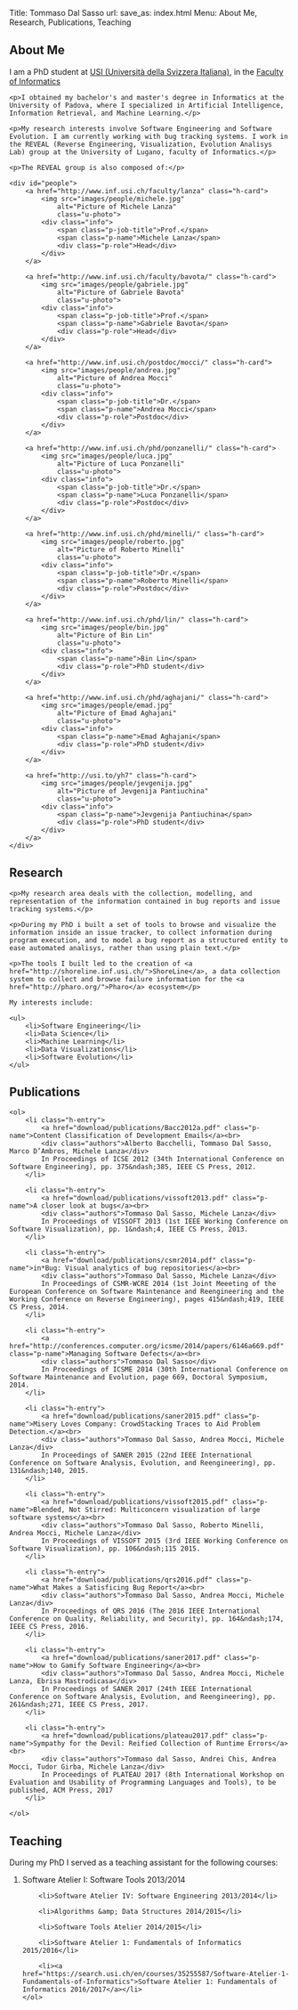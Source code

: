 Title: Tommaso Dal Sasso
url:
save_as: index.html
Menu: About Me, Research, Publications, Teaching



<section id="about_me">
    <h2>About Me</h2>
    <p>I am a PhD student at <a href="http://www.usi.ch">USI (Università della Svizzera Italiana)</a>, in the <a href="http://www.inf.usi.ch">Faculty of Informatics</a></p>

    <p>I obtained my bachelor's and master's degree in Informatics at the University of Padova, where I specialized in Artificial Intelligence, Information Retrieval, and Machine Learning.</p>

    <p>My research interests involve Software Engineering and Software Evolution. I am currently working with bug tracking systems. I work in the REVEAL (Reverse Engineering, Visualization, Evolution Analisys Lab) group at the University of Lugano, faculty of Informatics.</p>

    <p>The REVEAL group is also composed of:</p>

    <div id="people">
        <a href="http://www.inf.usi.ch/faculty/lanza" class="h-card">
            <img src="images/people/michele.jpg"
                alt="Picture of Michele Lanza"
                class="u-photo">
            <div class="info">
                <span class="p-job-title">Prof.</span>
                <span class="p-name">Michele Lanza</span>
                <div class="p-role">Head</div>
            </div>
        </a>

        <a href="http://www.inf.usi.ch/faculty/bavota/" class="h-card">
            <img src="images/people/gabriele.jpg"
                alt="Picture of Gabriele Bavota"
                class="u-photo">
            <div class="info">
                <span class="p-job-title">Prof.</span>
                <span class="p-name">Gabriele Bavota</span>
                <div class="p-role">Head</div>
            </div>
        </a>

        <a href="http://www.inf.usi.ch/postdoc/mocci/" class="h-card">
            <img src="images/people/andrea.jpg"
                alt="Picture of Andrea Mocci"
                class="u-photo">
            <div class="info">
                <span class="p-job-title">Dr.</span>
                <span class="p-name">Andrea Mocci</span>
                <div class="p-role">Postdoc</div>
            </div>
        </a>

        <a href="http://www.inf.usi.ch/phd/ponzanelli/" class="h-card">
            <img src="images/people/luca.jpg"
                alt="Picture of Luca Ponzanelli"
                class="u-photo">
            <div class="info">
                <span class="p-job-title">Dr.</span>
                <span class="p-name">Luca Ponzanelli</span>
                <div class="p-role">Postdoc</div>
            </div>
        </a>

        <a href="http://www.inf.usi.ch/phd/minelli/" class="h-card">
            <img src="images/people/roberto.jpg"
                alt="Picture of Roberto Minelli"
                class="u-photo">
            <div class="info">
                <span class="p-job-title">Dr.</span>
                <span class="p-name">Roberto Minelli</span>
                <div class="p-role">Postdoc</div>
            </div>
        </a>

        <a href="http://www.inf.usi.ch/phd/lin/" class="h-card">
            <img src="images/people/bin.jpg"
                alt="Picture of Bin Lin"
                class="u-photo">
            <div class="info">
                <span class="p-name">Bin Lin</span>
                <div class="p-role">PhD student</div>
            </div>
        </a>

        <a href="http://www.inf.usi.ch/phd/aghajani/" class="h-card">
            <img src="images/people/emad.jpg"
                alt="Picture of Emad Aghajani"
                class="u-photo">
            <div class="info">
                <span class="p-name">Emad Aghajani</span>
                <div class="p-role">PhD student</div>
            </div>
        </a>

        <a href="http://usi.to/yh7" class="h-card">
            <img src="images/people/jevgenija.jpg"
                alt="Picture of Jevgenija Pantiuchina"
                class="u-photo">
            <div class="info">
                <span class="p-name">Jevgenija Pantiuchina</span>
                <div class="p-role">PhD student</div>
            </div>
        </a>
    </div>
</section>

<section id="research">
    <h2>Research</h2>

    <p>My research area deals with the collection, modelling, and representation of the information contained in bug reports and issue tracking systems.</p>

    <p>During my PhD i built a set of tools to browse and visualize the information inside an issue tracker, to collect information during program execution, and to model a bug report as a structured entity to ease automated analisys, rather than using plain text.</p>

    <p>The tools I built led to the creation of <a href="http://shoreline.inf.usi.ch/">ShoreLine</a>, a data collection system to collect and browse failure information for the <a href="http://pharo.org/">Pharo</a> ecosystem</p>

    My interests include:

    <ul>
        <li>Software Engineering</li>
        <li>Data Science</li>
        <li>Machine Learning</li>
        <li>Data Visualizations</li>
        <li>Software Evolution</li>
    </ul>
</section>

<section id="publications" class="h-feed">
    <h2 class="p-name">Publications</h2>

    <ol>
        <li class="h-entry">
            <a href="download/publications/Bacc2012a.pdf" class="p-name">Content Classification of Development Emails</a><br>
            <div class="authors">Alberto Bacchelli, Tommaso Dal Sasso, Marco D’Ambros, Michele Lanza</div>
            In Proceedings of ICSE 2012 (34th International Conference on Software Engineering), pp. 375&ndash;385, IEEE CS Press, 2012.
        </li>

        <li class="h-entry">
            <a href="download/publications/vissoft2013.pdf" class="p-name">A closer look at bugs</a><br>
            <div class="authors">Tommaso Dal Sasso, Michele Lanza</div>
            In Proceedings of VISSOFT 2013 (1st IEEE Working Conference on Software Visualization), pp. 1&ndash;4, IEEE CS Press, 2013.
        </li>

        <li class="h-entry">
            <a href="download/publications/csmr2014.pdf" class="p-name">in*Bug: Visual analytics of bug repositories</a><br>
            <div class="authors">Tommaso Dal Sasso, Michele Lanza</div>
            In Proceedings of CSMR-WCRE 2014 (1st Joint Meeeting of the European Conference on Software Maintenance and Reengineering and the Working Conference on Reverse Engineering), pages 415&ndash;419, IEEE CS Press, 2014.
        </li>

        <li class="h-entry">
            <a href="http://conferences.computer.org/icsme/2014/papers/6146a669.pdf" class="p-name">Managing Software Defects</a><br>
            <div class="authors">Tommaso Dal Sasso</div>
            In Proceedings of ICSME 2014 (30th International Conference on Software Maintenance and Evolution, page 669, Doctoral Symposium, 2014.
        </li>

        <li class="h-entry">
            <a href="download/publications/saner2015.pdf" class="p-name">Misery Loves Company: CrowdStacking Traces to Aid Problem Detection.</a><br>
            <div class="authors">Tommaso Dal Sasso, Andrea Mocci, Michele Lanza</div>
            In Proceedings of SANER 2015 (22nd IEEE International Conference on Software Analysis, Evolution, and Reengineering), pp. 131&ndash;140, 2015.
        </li>

        <li class="h-entry">
            <a href="download/publications/vissoft2015.pdf" class="p-name">Blended, Not Stirred: Multiconcern visualization of large software systems</a><br>
            <div class="authors">Tommaso Dal Sasso, Roberto Minelli, Andrea Mocci, Michele Lanza</div>
            In Proceedings of VISSOFT 2015 (3rd IEEE Working Conference on Software Visualization), pp. 106&ndash;115 2015.
        </li>

        <li class="h-entry">
            <a href="download/publications/qrs2016.pdf" class="p-name">What Makes a Satisficing Bug Report</a><br>
            <div class="authors">Tommaso Dal Sasso, Andrea Mocci, Michele Lanza</div>
            In Proceedings of QRS 2016 (The 2016 IEEE International Conference on Quality, Reliability, and Security), pp. 164&ndash;174, IEEE CS Press, 2016.
        </li>

        <li class="h-entry">
            <a href="download/publications/saner2017.pdf" class="p-name">How to Gamify Software Engineering</a><br>
            <div class="authors">Tommaso Dal Sasso, Andrea Mocci, Michele Lanza, Ebrisa Mastrodicasa</div>
            In Proceedings of SANER 2017 (24th IEEE International Conference on Software Analysis, Evolution, and Reengineering), pp. 261&ndash;271, IEEE CS Press, 2017.
        </li>

        <li class="h-entry">
            <a href="download/publications/plateau2017.pdf" class="p-name">Sympathy for the Devil: Reified Collection of Runtime Errors</a><br>
            <div class="authors">Tommaso dal Sasso, Andrei Chis, Andrea Mocci, Tudor Girba, Michele Lanza</div>
            In Proceedings of PLATEAU 2017 (8th International Workshop on Evaluation and Usability of Programming Languages and Tools), to be published, ACM Press, 2017
        </li>

    </ol>
</section>

<!--<section id="projects">
<h2>Projects</h2>
</section>-->

<section id="teaching">
    <h2>Teaching</h2>
    <p>During my PhD I served as a teaching assistant for the following courses:</p>
    <ol>
        <li>Software Atelier I: Software Tools 2013/2014</li>

        <li>Software Atelier IV: Software Engineering 2013/2014</li>

        <li>Algorithms &amp; Data Structures 2014/2015</li>

        <li>Software Tools Atelier 2014/2015</li>

        <li>Software Atelier 1: Fundamentals of Informatics	2015/2016</li>

        <li><a href="https://search.usi.ch/en/courses/35255587/Software-Atelier-1-Fundamentals-of-Informatics">Software Atelier 1: Fundamentals of Informatics 2016/2017</a></li>
    </ol>
</section>
